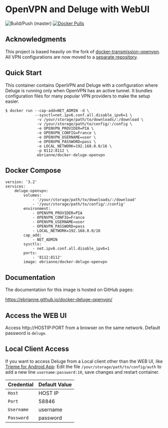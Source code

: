 # OpenVPN and Deluge with WebUI

![Build/Push (master)](https://github.com/ebrianne/docker-deluge-openvpn/workflows/Build/Push%20(master)/badge.svg?branch=master)
[![Docker Pulls](https://img.shields.io/docker/pulls/ebrianne/docker-deluge-openvpn.svg)](https://hub.docker.com/r/ebrianne/docker-deluge-openvpn/)

## Acknowledgments

This project is based heavily on the fork of [docker-transmission-openvpn](https://github.com/haugene/docker-transmission-openvpn). All VPN configurations are now moved to a [separate repository](https://github.com/haugene/vpn-configs-contrib).

## Quick Start

This container contains OpenVPN and Deluge with a configuration
where Deluge is running only when OpenVPN has an active tunnel.
It bundles configuration files for many popular VPN providers to make the setup easier.

```
$ docker run --cap-add=NET_ADMIN -d \
             --sysctl=net.ipv6.conf.all.disable_ipv6=1 \
              -v /your/storage/path/to/downloads/:/download \
              -v /your/storage/path/to/config/:/config \
              -e OPENVPN_PROVIDER=PIA \
              -e OPENVPN_CONFIG=France \
              -e OPENVPN_USERNAME=user \
              -e OPENVPN_PASSWORD=pass \
              -e LOCAL_NETWORK=192.168.0.0/16 \
              -p 8112:8112 \
              ebrianne/docker-deluge-openvpn
```

## Docker Compose
```
version: '3.2'
services:
    deluge-openvpn:
        volumes:
            - '/your/storage/path/to/downloads/:/download'
            - '/your/storage/path/to/config/:/config'
        environment:
            - OPENVPN_PROVIDER=PIA
            - OPENVPN_CONFIG=France
            - OPENVPN_USERNAME=user
            - OPENVPN_PASSWORD=pass
            - LOCAL_NETWORK=192.168.0.0/16
        cap_add:
            - NET_ADMIN
        sysctls:
            - net.ipv6.conf.all.disable_ipv6=1
        ports:
            - '8112:8112'
        image: ebrianne/docker-deluge-openvpn
```
## Documentation

The documentation for this image is hosted on GitHub pages:

https://ebrianne.github.io/docker-deluge-openvpn/

## Access the WEB UI
Access http://HOSTIP:PORT from a browser on the same network. Default password is `deluge`.

## Local Client Access
If you want to access Deluge from a Local client other than the WEB UI, like [Trieme for Android App](https://f-droid.org/packages/org.deluge.trireme/):
Edit the file `/your/storage/path/to/config/auth` to add a new line `username:password:10`, save changes and restart container.

| Credential | Default Value |
| ---------- | ------------- |
| `Host`     | HOST IP       |
| `Port`     | 58846         |
| `Username` | username      |
| `Password` | password      |
